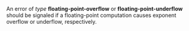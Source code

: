  



An error of *type* **floating-point-overflow** or **floating-point-underflow** should be signaled if a floating-point computation causes exponent overflow or underflow, respectively. 



